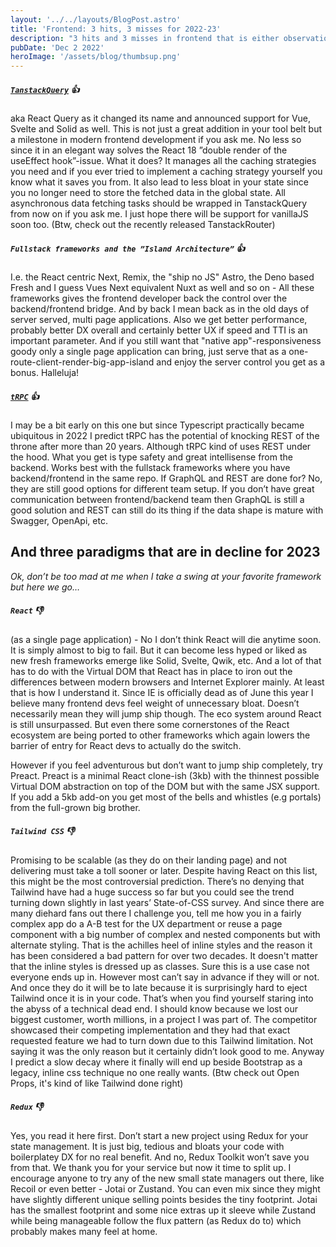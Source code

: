 ```yaml
---
layout: '../../layouts/BlogPost.astro'
title: 'Frontend: 3 hits, 3 misses for 2022-23'
description: "3 hits and 3 misses in frontend that is either observations or predictions for 2023. Yes, this is the opinionated and unfiltered retrospective you've been looking for."
pubDate: 'Dec 2 2022'
heroImage: '/assets/blog/thumbsup.png'
---
```


##### [`TanstackQuery`](https://tanstack.com/query/v4) 👍

aka React Query as it changed its name and announced support for Vue, Svelte and Solid as well. This is not just a great addition in your tool belt but a milestone in modern frontend development if you ask me. No less so since it in an elegant way solves the React 18 ”double render of the useEffect hook”-issue. What it does? It manages all the caching strategies you need and if you ever tried to implement a caching strategy yourself you know what it saves you from. It also lead to less bloat in your state since you no longer need to store the fetched data in the global state. All asynchronous data fetching tasks should be wrapped in TanstackQuery from now on if you ask me. I just hope there will be support for vanillaJS soon too. (Btw, check out the recently released TanstackRouter)

##### `Fullstack frameworks and the ”Island Architecture”` 👍

I.e. the React centric Next, Remix, the "ship no JS" Astro, the Deno based Fresh and I guess Vues Next equivalent Nuxt as well and so on - All these frameworks gives the frontend developer back the control over the backend/frontend bridge. And by back I mean back as in the old days of server served, multi page applications. Also we get better performance, probably better DX overall and certainly better UX if speed and TTI is an important parameter. And if you still want that "native app"-responsiveness goody only a single page application can bring, just serve that as a one-route-client-render-big-app-island and enjoy the server control you get as a bonus. Halleluja!

##### [`tRPC`](https://trpc.io/) 👍

I may be a bit early on this one but since Typescript practically became ubiquitous in 2022 I predict tRPC has the potential of knocking REST of the throne after more than 20 years. Although tRPC kind of uses REST under the hood. What you get is type safety and great intellisense from the backend. Works best with the fullstack frameworks where you have backend/frontend in the same repo. If GraphQL and REST are done for? No, they are still good options for different team setup. If you don’t have great communication between frontend/backend team then GraphQL is still a good solution and REST can still do its thing if the data shape is mature with Swagger, OpenApi, etc.

## And three paradigms that are in decline for 2023

_Ok, don’t be too mad at me when I take a swing at your favorite framework but here we go…_

##### `React` 👎

(as a single page application) - No I don’t think React will die anytime soon. It is simply almost to big to fail. But it can become less hyped or liked as new fresh frameworks emerge like Solid, Svelte, Qwik, etc. And a lot of that has to do with the Virtual DOM that React has in place to iron out the differences between modern browsers and Internet Explorer mainly. At least that is how I understand it. Since IE is officially dead as of June this year I believe many frontend devs feel weight of unnecessary bloat. Doesn’t necessarily mean they will jump ship though. The eco system around React is still unsurpassed. But even there some cornerstones of the React ecosystem are being ported to other frameworks which again lowers the barrier of entry for React devs to actually do the switch.

However if you feel adventurous but don’t want to jump ship completely, try Preact. Preact is a minimal React clone-ish (3kb) with the thinnest possible Virtual DOM abstraction on top of the DOM but with the same JSX support. If you add a 5kb add-on you get most of the bells and whistles (e.g portals) from the full-grown big brother.

##### `Tailwind CSS` 👎

Promising to be scalable (as they do on their landing page) and not delivering must take a toll sooner or later. Despite having React on this list, this might be the most controversial prediction. There’s no denying that Tailwind have had a huge success so far but you could see the trend turning down slightly in last years’ State-of-CSS survey. And since there are many diehard fans out there I challenge you, tell me how you in a fairly complex app do a A-B test for the UX department or reuse a page component with a big number of complex and nested components but with alternate styling. That is the achilles heel of inline styles and the reason it has been considered a bad pattern for over two decades. It doesn't matter that the inline styles is dressed up as classes. Sure this is a use case not everyone ends up in. However most can’t say in advance if they will or not. And once they do it will be to late because it is surprisingly hard to eject Tailwind once it is in your code. That’s when you find yourself staring into the abyss of a technical dead end. I should know because we lost our biggest customer, worth millions, in a project I was part of. The competitor showcased their competing implementation and they had that exact requested feature we had to turn down due to this Tailwind limitation. Not saying it was the only reason but it certainly didn’t look good to me.
Anyway I predict a slow decay where it finally will end up beside Bootstrap as a legacy, inline css technique no one really wants. (Btw check out Open Props, it's kind of like Tailwind done right)

##### `Redux` 👎

Yes, you read it here first. Don’t start a new project using Redux for your state management. It is just big, tedious and bloats your code with boilerplatey DX for no real benefit. And no, Redux Toolkit won’t save you from that. We thank you for your service but now it time to split up. I encourage anyone to try any of the new small state managers out there, like Recoil or even better - Jotai or Zustand. You can even mix since they might have slightly different unique selling points besides the tiny footprint. Jotai has the smallest footprint and some nice extras up it sleeve while Zustand while being manageable follow the flux pattern (as Redux do to) which probably makes many feel at home.
